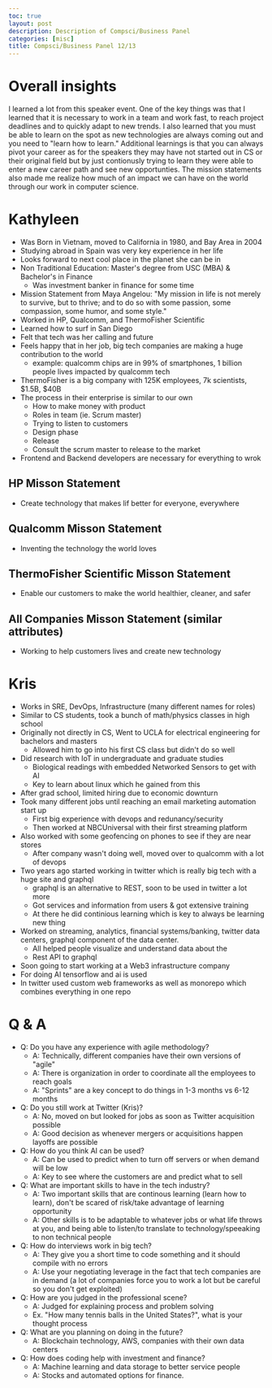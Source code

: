 ```yaml
---
toc: true
layout: post
description: Description of Compsci/Business Panel
categories: [misc]
title: Compsci/Business Panel 12/13
---
```


# Overall insights
I learned a lot from this speaker event. One of the key things was that I learned that it is necessary to work in a team and work fast, to reach project deadlines and to quickly adapt to new trends. I also learned that you must be able to learn on the spot as new technologies are always coming out and you need to "learn how to learn." Additional learnings is that you can always pivot your career as for the speakers they may have not started out in CS or their original field but by just contionusly trying to learn they were able to enter a new career path and see new opportunties. The mission statements also made me realize how much of an impact we can have on the world through our work in computer science.

# Kathyleen 
- Was Born in Vietnam, moved to California in 1980, and Bay Area in 2004
- Studying abroad in Spain was very key experience in her life
- Looks forward to next cool place in the planet she can be in
- Non Traditional Education: Master's degree from USC (MBA) & Bachelor's in Finance
  - Was investment banker in finance for some time
- Mission Statement from Maya Angelou:  "My mission in life is not merely to survive, but to thrive; and to do so with some passion, some compassion, some humor, and some style."
- Worked in HP, Qualcomm, and ThermoFisher Scientific
- Learned how to surf in San Diego
- Felt that tech was her calling and future 
- Feels happy that in her job, big tech companies are making a huge contribution to the world
  - example: qualcomm chips are in 99% of smartphones, 1 billion people lives impacted by qualcomm tech
- ThermoFisher is a big company with 125K employees, 7k scientists, $1.5B, $40B
- The process in their enterprise is similar to our own 
    - How to make money with product
    - Roles in team (ie. Scrum master)
    - Trying to listen to customers
    - Design phase
    - Release 
    - Consult the scrum master to release to the market 
- Frontend and Backend developers are necessary for everything to wrok


## HP Misson Statement
- Create technology that makes lif better for everyone, everywhere 

## Qualcomm Misson Statement
- Inventing the technology the world loves

## ThermoFisher Scientific Misson Statement
- Enable our customers to make the world healthier, cleaner, and safer 

## All Companies Misson Statement (similar attributes)
- Working to help customers lives and create new technology

# Kris 
- Works in SRE, DevOps, Infrastructure (many different names for roles)
- Similar to CS students, took a bunch of math/physics classes in high school
- Originally not directly in CS, Went to UCLA for electrical engineering for bachelors and masters
  - Allowed him to go into his first CS class but didn't do so well
- Did research with IoT in undergraduate and graduate studies
  - Biological readings with embedded Networked Sensors to get  with AI
  - Key to learn about linux which he gained from this
- After grad school, limited hiring due to economic downturn
- Took many different jobs until reaching an email marketing automation start up
  - First big experience with devops and redunancy/security 
  - Then worked at NBCUniversal with their first streaming platform
- Also worked with some geofencing on phones to see if they are near stores
  - After company wasn't doing well, moved over to qualcomm with a lot of devops
- Two years ago started working in twitter which is really big tech with a huge site and graphql
  - graphql is an alternative to REST, soon to be used in twitter a lot more
  - Got services and information from users & got extensive training
  - At there he did continious learning which is key to always be learning new thing
- Worked on streaming, analytics, financial systems/banking, twitter data centers, graphql component of the data center. 
  - All helped people visualize and understand data about the
  - Rest API to graphql 
- Soon going to start working at a Web3 infrastructure company
- For doing AI tensorflow and ai is used
- In twitter used custom web frameworks as well as monorepo which combines everything in one repo

# Q & A
- Q: Do you have any experience with agile methodology?
  - A: Technically, different companies have their own versions of "agile"
  - A: There is organization in order to coordinate all the employees to reach goals
  - A: "Sprints" are a key concept to do things in 1-3 months vs 6-12 months
- Q: Do you still work at Twitter (Kris)?
  - A: No, moved on but looked for jobs as soon as Twitter acquisition possible
  - A: Good decision as whenever mergers or acquisitions happen layoffs are possible
- Q: How do you think AI can be used?
  - A: Can be used to predict when to turn off servers or when demand will be low
  - A: Key to see where the customers are and predict what to sell
- Q: What are important skills to have in the tech industry?
  - A: Two important skills that are continous learning (learn how to learn), don't be scared of risk/take advantage of learning opportunity
  - A: Other skills is to be adaptable to whatever jobs or what life throws at you, and being able to listen/to translate to technology/speeaking to non technical people
- Q: How do interviews work in big tech?
  - A: They give you a short time to code something and it should compile with no errors
  - A: Use your negotiating leverage in the fact that tech companies are in demand (a lot of companies force you to work a lot but be careful so you don't get exploited)
- Q: How are you judged in the professional scene? 
  - A: Judged for explaining process and problem solving 
  - Ex. "How many tennis balls in the United States?", what is your thought process
- Q: What are you planning on doing in the future? 
  - A: Blockchain technology, AWS, companies with their own data centers 
- Q: How does coding help with investment and finance? 
  - A: Machine learning and data storage to better service people 
  - A: Stocks and automated options for finance. 